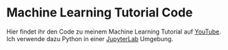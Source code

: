 # Machine Learning Tutorial Code

Hier findet ihr den Code zu meinem Machine Learning Tutorial auf [YouTube](https://www.youtube.com/playlist?list=PLNdSza1vBfZYh7gce5lctv1K1Xm3JjF-w). Ich verwende dazu Python in einer [JupyterLab](https://jupyter.org/) Umgebung. 
